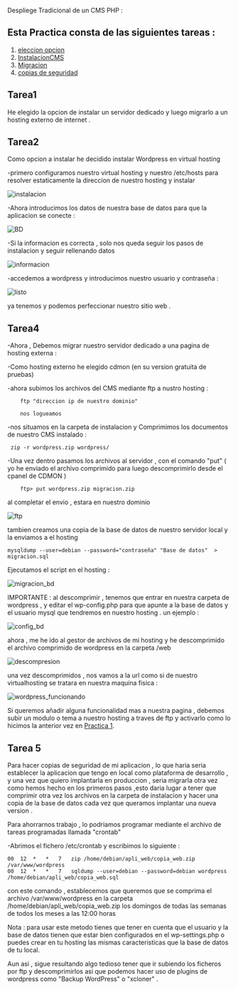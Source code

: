 Despliege Tradicional de un CMS PHP : 

## Esta Practica consta de las siguientes tareas :

1. [eleccion opcion](#tarea1)
2. [InstalacionCMS](#tarea2)
3. [Migracion](#tarea4)
4. [copias de seguridad](#tarea5)
## Tarea1

He elegido la opcion de instalar un servidor dedicado y luego migrarlo a un hosting externo de internet .


## Tarea2 

Como opcion a instalar he decidido instalar Wordpress en virtual hosting 

-primero configuramos nuestro virtual hosting y nuestro /etc/hosts para resolver estaticamente la direccion de nuestro hosting y instalar 

![instalacion](capturas/instalacion.png) 

-Ahora introducimos los datos de nuestra base de datos para que la aplicacion se conecte :

![BD](capturas/BD2.png)

-Si la informacion es correcta , solo nos queda seguir los pasos de instalacion y seguir rellenando datos 

![informacion](capturas/informacion.png)

-accedemos a wordpress y introducimos nuestro usuario y contraseña :

![listo](capturas/listo.png)

ya tenemos y podemos perfeccionar nuestro sitio web .

## Tarea4

-Ahora , Debemos migrar nuestro servidor dedicado a una pagina de hosting externa :

-Como hosting externo he elegido cdmon (en su version gratuita de pruebas) 

-ahora subimos los archivos del CMS mediante ftp a nustro hosting :

~~~	
	ftp "direccion ip de nuestro dominio"

	nos logueamos
~~~

-nos situamos en la carpeta de instalacion y Comprimimos los documentos de nuestro CMS instalado :

~~~
 zip -r wordpress.zip wordpress/
~~~ 

-Una vez dentro pasamos los archivos al servidor , con el comando "put" ( yo he enviado el archivo comprimido para luego descomprimirlo desde el cpanel de CDMON )

~~~
	ftp> put wordpress.zip migracion.zip
~~~
	
al completar el envio , estara en nuestro dominio 

![ftp](capturas/ftp.png)

tambien creamos una copia de la base de datos de nuestro servidor local y la enviamos a el hosting 
~~~
mysqldump --user=debian --password="contraseña" "Base de datos"  > migracion.sql
~~~

Ejecutamos el script en el hosting :

![migracion_bd](capturas/migrar_bd.png)

IMPORTANTE : al descomprimir , tenemos que entrar en nuestra carpeta de wordpress , y editar el wp-config.php para que apunte a la base de datos y el usuario mysql que tendremos en nuestro hosting . un ejemplo : 

![config_bd](capturas/config_bd.png)

ahora , me he ido al gestor de archivos de mi hosting y he descomprimido el archivo comprimido de wordpress en la carpeta /web

![descompresion](capturas/descompresion.png)

una vez descomprimidos , nos vamos a la url  como si de nuestro virtualhosting se tratara en nuestra maquina fisica :

![wordpress_funcionando](capturas/wordpress_funcionando.png)

Si queremos añadir alguna funcionalidad mas a nuestra pagina , debemos subir un modulo o tema a nuestro hosting a traves de ftp y activarlo como lo hicimos la anterior vez en [Practica 1](./Practica1.md).


## Tarea 5 

Para hacer copias de seguridad de mi aplicacion , lo que haria seria establecer la aplicacion que tengo en local como plataforma de desarrollo , y una vez que quiero implantarla en produccion , seria migrarla otra vez como hemos hecho en los primeros pasos ,esto daria lugar a tener que comprimir otra vez los archivos en la carpeta de instalacion y hacer una copia de la base de datos cada vez que queramos implantar una nueva version . 

Para ahorrarnos trabajo , lo podriamos programar mediante el archivo de tareas programadas llamada "crontab" 

-Abrimos el fichero /etc/crontab y escribimos lo siguiente :

~~~
00	12	*	*	7	zip /home/debian/apli_web/copia_web.zip    /var/www/wordpress
00	12	*	*	7	sqldump --user=debian --password=debian wordpress /home/debian/apli_web/copia_web.sql
~~~

con este comando , establecemos que queremos que se comprima el archivo /var/www/wordpress en la carpeta /home/debian/apli_web/copia_web.zip 
los domingos de todas las semanas de todos los meses a las 12:00 horas 

Nota : para usar este metodo tienes que tener en cuenta que el usuario y la base de datos tienen que estar bien configurados en el wp-settings.php
o puedes crear en tu hosting las mismas caracteristicas que la base de datos de tu local.


Aun asi , sigue resultando algo tedioso tener que ir subiendo los ficheros por ftp y descomprimirlos asi que podemos hacer uso de plugins de wordpress como "Backup WordPress" o "xcloner" . 









